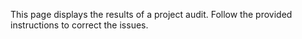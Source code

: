 This page displays the results of a project audit. 
Follow the provided instructions to correct the issues.
